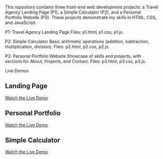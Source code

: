 This repository contains three front-end web development projects: a Travel Agency Landing Page (P1), a Simple Calculator (P2), and a Personal Portfolio Website (P3). These projects demonstrate my skills in HTML, CSS, and JavaScript.

P1: Travel Agency Landing Page
Files: p1.html, p1.css, p1.js.

P2: Simple Calculator
Basic arithmetic operations (addition, subtraction, multiplication, division).
Files: p2.html, p2.css, p2.js.

P3: Personal Portfolio Website
Showcase of skills and projects, with sections for About, Projects, and Contact.
Files: p3.html, p3.css, p3.js.

Live Demos
## Landing Page
[Watch the Live Demo](https://drive.google.com/file/d/18hqedTQiJXu7Rjjy3LtdhHILX077_2r6/view?usp=drive_link)

## Personal Portfolio
[Watch the Live Demo](https://drive.google.com/file/d/1wPt4Ty9ctyi_5uXuqWcvMpgUnrdwF-Mv/view?usp=drive_link)

## Simple Calculator
[Watch the Live Demo](https://drive.google.com/file/d/1cMENotUONu53h5ghRKWBCzOM7a5GhpVG/view?usp=drive_link)









